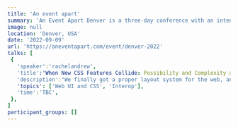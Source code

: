 ```yaml
---
title: 'An event apart'
summary: 'An Event Apart Denver is a three-day conference with an intense focus on digital design, UX, content, code, and more'
image: null
location: 'Denver, USA'
date: '2022-09-09'
url: 'https://aneventapart.com/event/denver-2022'
talks: [
 {
   'speaker':'rachelandrew',
   'title':'When New CSS Features Collide: Possibility and Complexity at the Intersections',
   'description':"We finally got a proper layout system for the web, and each browser release seems to bring with it another new feature that promises more creative, performant, or intuitive CSS. Each new feature is exciting on its own, but where it gets really interesting is when we combine these things. In this talk Rachel Andrew will walk you through a recent history of CSS layout, demonstrating how thinking has evolved, and new features have become possible because of earlier decisions. You’ll discover the possibilities, and the complexity that lies at the intersections. Leave this talk with a deeper understanding of how CSS layout works, the inspiration to try combining different features, and a little peek at what might be around the corner.",
   'topics': ['Web UI and CSS', 'Interop'],
   'time':'TBC',
 },
]
participant_groups: []
---
```

